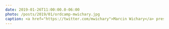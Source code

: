 ```yaml
---
date: 2019-01-26T11:00:00.0-06:00
photo: /posts/2019/01/ordcamp-mwichary.jpg
caption: <a href="https://twitter.com/mwichary">Marcin Wichary</a> presenting at ORDCamp 2019
---
```

